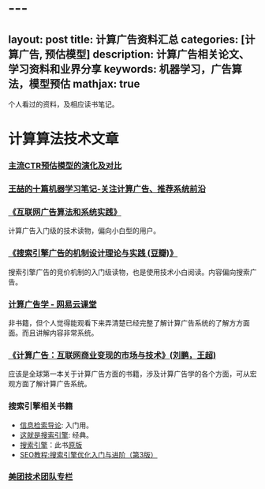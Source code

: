 # ---
layout: post
title: 计算广告资料汇总
categories: [计算广告, 预估模型]
description: 计算广告相关论文、学习资料和业界分享
keywords: 机器学习，广告算法，模型预估
mathjax: true
---

个人看过的资料，及相应读书笔记。

# 计算算法技术文章

### [主流CTR预估模型的演化及对比](https://zhuanlan.zhihu.com/p/35465875)


### [王喆的十篇机器学习笔记-关注计算广告、推荐系统前沿](https://zhuanlan.zhihu.com/p/51117616)

### [《互联网广告算法和系统实践》](https://wenku.baidu.com/view/85835d51a76e58fafab003cf)

计算广告入门级的技术读物，偏向小白型的用户。

### [《搜索引擎广告的机制设计理论与实践 (豆瓣)》](https://book.douban.com/subject/5353670/)
搜索引擎广告的竞价机制的入门级读物，也是使用技术小白阅读。内容偏向搜索广告。
### [计算广告学 - 网易云课堂]()
非书籍，但个人觉得能观看下来弄清楚已经完整了解计算广告系统的了解方方面面。而且讲解内容非常系统。

### [《计算广告：互联网商业变现的市场与技术》(刘鹏，王超)](http://item.jd.com/11765659.html#none)
应该是全球第一本关于计算广告方面的书籍，涉及计算广告学的各个方面，可从宏观方面了解计算广告系统。

### 搜索引擎相关书籍

- [信息检索导论](http://book.douban.com/subject/5252170/): 入门用。
- [这就是搜索引擎](http://book.douban.com/subject/7006719/): 经典。
- [搜索引擎](http://book.douban.com/subject/4861766/)：此书[原版](http://book.douban.com/subject/4068099/)
- [SEO教程:搜索引擎优化入门与进阶（第3版）](http://www.ituring.com.cn/book/1456)

### [美团技术团队专栏](https://tech.meituan.com/archives)


